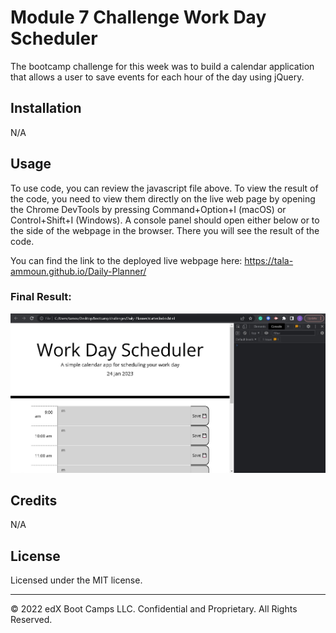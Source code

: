 # Module 7 Challenge Work Day Scheduler

The bootcamp challenge for this week was to build a calendar application that allows a user to save events for each hour of the day using jQuery.
  
## Installation

N/A

## Usage

To use code, you can review the javascript file above. To view the result of the code, you need to view them directly on the live web page by opening the Chrome DevTools by pressing Command+Option+I (macOS) or Control+Shift+I (Windows). A console panel should open either below or to the side of the webpage in the browser. There you will see the result of the code.

You can find the link to the deployed live webpage here: 
https://tala-ammoun.github.io/Daily-Planner/


### Final Result:
![Sample question](images/SharedScreenshot.jpg)


## Credits

N/A 

## License

Licensed under the MIT license.

---
© 2022 edX Boot Camps LLC. Confidential and Proprietary. All Rights Reserved.
